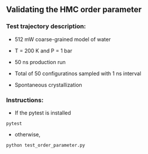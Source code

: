 ## Validating the HMC order parameter 

### Test trajectory description:

* 512 mW coarse-grained model of water

* T = 200 K and P = 1 bar

* 50 ns production run

* Total of 50 configuratinos sampled with 1 ns interval 

* Spontaneous crystallization 

### Instructions:

* If the pytest is installed

```
pytest 
``` 

* otherwise, 

```
python test_order_parameter.py  
```
